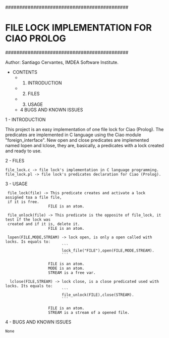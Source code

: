 ############################################
# FILE LOCK IMPLEMENTATION FOR CIAO PROLOG #
############################################

Author: Santiago Cervantes, IMDEA Software Institute.

* CONTENTS
  * 1. INTRODUCTION
  * 2. FILES
  * 3. USAGE
  * 4 BUGS AND KNOWN ISSUES

1 - INTRODUCTION

   This project is an easy implementation of one file lock for Ciao (Prolog). 
   The predicates are implemented in C language using the Ciao module "foreign_interface".
   New open and close predicates are implemented named lopen and lclose, they are, basically,
   a predicates with a lock created and ready to use.



2 - FILES
    
    file_lock.c -> file lock's implementation in C language programming.
    file_lock.pl -> file lock's predicates declaration for Ciao (Prolog).


3 - USAGE

     file_lock(file) -> This predicate creates and activate a lock assigned toa a file file,
     if it is free.
                       FILE is an atom.

     file_unlock(file) -> This predicate is the opposite of file_lock, it test if the lock was 
     created and if it is, delete it.
                       FILE is an atom.

     lopen(FILE,MODE,STREAM) -> lock open, is only a open called with locks. Is equals to:
                             ```
                             lock_file("FILE"),open(FILE,MODE,STREAM).
                             ```
                        
                       FILE is an atom.
                       MODE is an atom.
                       STREAM is a free var.
     
      lclose(FILE,STREAM) -> lock close, is a close predicated used with locks. Its equals to:
                             ```
                             file_unlock(FILE),close(STREAM).
                             ```

                       FILE is an atom.
                       STREAM is a stream of a opened file.



4 - BUGS AND KNOWN ISSUES

    None
